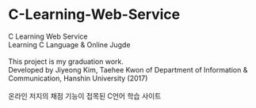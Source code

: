 # C-Learning-Web-Service
C Learning Web Service<br/>
Learning C Language & Online Jugde<br/>
<br/>
This project is my graduation work.<br/>
Developed by Jiyeong Kim, Taehee Kwon of Department of Information & Communication, Hanshin University
(2017)<br/><br/>
온라인 저지의 채점 기능이 접목된 C언어 학습 사이트

